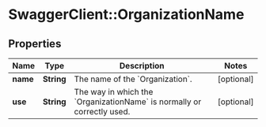 # SwaggerClient::OrganizationName

## Properties
Name | Type | Description | Notes
------------ | ------------- | ------------- | -------------
**name** | **String** | The name of the &#x60;Organization&#x60;. | [optional] 
**use** | **String** | The way in which the &#x60;OrganizationName&#x60; is normally or correctly used. | [optional] 


